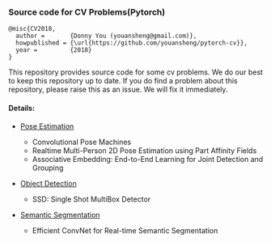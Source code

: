 ### Source code for CV Problems(Pytorch)
```
@misc{CV2018,
  author =       {Donny You (youansheng@gmail.com)},
  howpublished = {\url{https://github.com/youansheng/pytorch-cv}},
  year =         {2018}
}
```

This repository provides source code for some cv problems. We do our best to keep this repository up to date.  If you do find a problem about this repository, please raise this as an issue. We will fix it immediately.


#### Details:

- [Pose Estimation](https://github.com/youansheng/ComputerVision/tree/master/methods/pose)
    - Convolutional Pose Machines
    - Realtime Multi-Person 2D Pose Estimation using Part Affinity Fields
    - Associative Embedding: End-to-End Learning for Joint Detection and Grouping
    
- [Object Detection](https://github.com/youansheng/ComputerVision/tree/master/methods/det)
    - SSD: Single Shot MultiBox Detector
    
- [Semantic Segmentation](https://github.com/youansheng/ComputerVision/tree/master/methods/seg)
    - Efficient ConvNet for Real-time Semantic Segmentation
